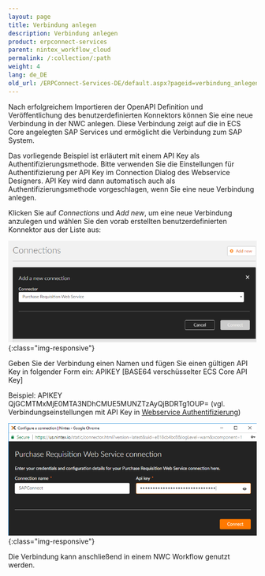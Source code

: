 ```yaml
---
layout: page
title: Verbindung anlegen
description: Verbindung anlegen
product: erpconnect-services
parent: nintex_workflow_cloud
permalink: /:collection/:path
weight: 4
lang: de_DE
old_url: /ERPConnect-Services-DE/default.aspx?pageid=verbindung_anlegen
---
```


Nach erfolgreichem Importieren der OpenAPI Definition und Veröffentlichung des benutzerdefinierten Konnektors können Sie eine neue Verbindung in der NWC anlegen. Diese Verbindung zeigt auf die in ECS Core angelegten SAP Services und ermöglicht die Verbindung zum SAP System.    

Das vorliegende Beispiel ist erläutert mit einem API Key als Authentifizierungsmethode. Bitte verwenden Sie die Einstellungen für Authentifizierung per API Key im Connection Dialog des Webservice Designers. API Key wird dann automatisch auch als Authentifizierungsmethode vorgeschlagen, wenn Sie eine neue Verbindung anlegen.  

Klicken Sie auf *Connections* und *Add new*, um eine neue Verbindung anzulegen und wählen Sie den vorab erstellten benutzerdefinierten Konnektor aus der Liste aus:

![ecscore-nwc_8](/img/content/ecscore-nwc_8.png){:class="img-responsive"}

Geben Sie der Verbindung einen Namen und fügen Sie einen gültigen API Key in folgender Form ein:
APIKEY [BASE64 verschüsselter ECS Core API Key]


Beispiel: APIKEY QjGCMTMxMjE0MTA3NDhCMUE5MUNZTzAyQjBDRTg1OUP= (vgl. Verbindungseinstellungen mit API Key in [Webservice Authentifizierung](../../ecs-core/webservices/webservice_auhtentifizierung))

![ecscore-nwc_9](/img/content/ecscore-nwc_9.png){:class="img-responsive"}

Die Verbindung kann anschließend in einem NWC Workflow genutzt werden. 